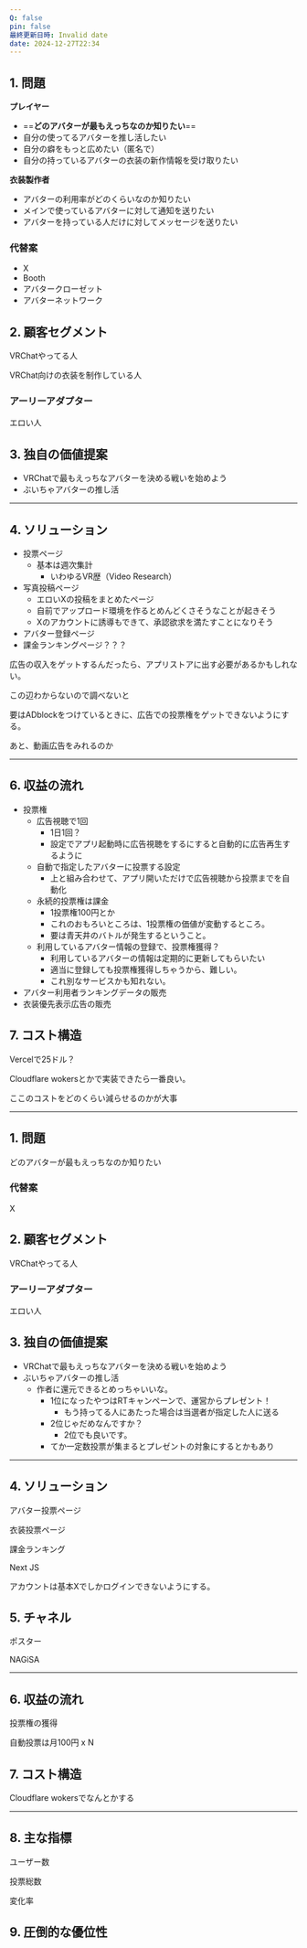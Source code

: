```yaml
---
Q: false
pin: false
最終更新日時: Invalid date
date: 2024-12-27T22:34
---
```

  

  

  

  

## 1. 問題

**プレイヤー**

- ==**どのアバターが最もえっちなのか知りたい**==
- 自分の使ってるアバターを推し活したい
- 自分の癖をもっと広めたい（匿名で）
- 自分の持っているアバターの衣装の新作情報を受け取りたい

  

**衣装製作者**

- アバターの利用率がどのくらいなのか知りたい
- メインで使っているアバターに対して通知を送りたい
- アバターを持っている人だけに対してメッセージを送りたい

  

### 代替案

- X
- Booth
- アバタークローゼット
- アバターネットワーク

  

## 2. 顧客セグメント

VRChatやってる人

VRChat向けの衣装を制作している人

  

### アーリーアダプター

エロい人

  

## 3. 独自の価値提案

- VRChatで最もえっちなアバターを決める戦いを始めよう
- ぶいちゃアバターの推し活

  

---

## 4. ソリューション

- 投票ページ
    - 基本は週次集計
        - いわゆるVR歴（Video Research）
- 写真投稿ページ
    - エロいXの投稿をまとめたページ
    - 自前でアップロード環境を作るとめんどくさそうなことが起きそう
    - Xのアカウントに誘導もできて、承認欲求を満たすことになりそう
- アバター登録ページ
- 課金ランキングページ？？？

  

広告の収入をゲットするんだったら、アプリストアに出す必要があるかもしれない。

この辺わからないので調べないと

要はADblockをつけているときに、広告での投票権をゲットできないようにする。

あと、動画広告をみれるのか

  

---

  

## 6. 収益の流れ

- 投票権
    - 広告視聴で1回
        - 1日1回？
        - 設定でアプリ起動時に広告視聴をするにすると自動的に広告再生するように
    - 自動で指定したアバターに投票する設定
        - 上と組み合わせて、アプリ開いただけで広告視聴から投票までを自動化
    - 永続的投票権は課金
        - 1投票権100円とか
        - これのおもろいところは、1投票権の価値が変動するところ。
        - 要は青天井のバトルが発生するということ。
    - 利用しているアバター情報の登録で、投票権獲得？
        - 利用しているアバターの情報は定期的に更新してもらいたい
        - 適当に登録しても投票権獲得しちゃうから、難しい。
        - これ別なサービスかも知れない。
- アバター利用者ランキングデータの販売
- 衣装優先表示広告の販売

  

  

## 7. コスト構造

Vercelで25ドル？

Cloudflare wokersとかで実装できたら一番良い。

ここのコストをどのくらい減らせるのかが大事

  

  

---

  

  

## 1. 問題

どのアバターが最もえっちなのか知りたい

### 代替案

X

## 2. 顧客セグメント

VRChatやってる人

### アーリーアダプター

エロい人

## 3. 独自の価値提案

- VRChatで最もえっちなアバターを決める戦いを始めよう
- ぶいちゃアバターの推し活
    - 作者に還元できるとめっちゃいいな。
        - 1位になったやつはRTキャンペーンで、運営からプレゼント！
            - もう持ってる人にあたった場合は当選者が指定した人に送る
        - 2位じゃだめなんですか？
            - 2位でも良いです。
        - てか一定数投票が集まるとプレゼントの対象にするとかもあり

  

---

## 4. ソリューション

アバター投票ページ

衣装投票ページ

課金ランキング

Next JS

アカウントは基本Xでしかログインできないようにする。

  

## 5. チャネル

ポスター

NAGiSA

  

---

  

## 6. 収益の流れ

投票権の獲得

自動投票は月100円 x N

  

## 7. コスト構造

Cloudflare wokersでなんとかする

  

  

---

## 8. 主な指標

ユーザー数

投票総数

変化率

  

## 9. 圧倒的な優位性